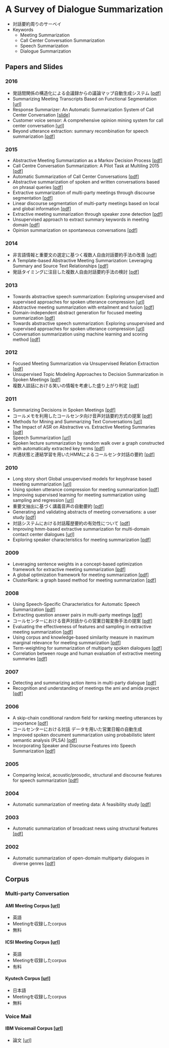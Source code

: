 # A Survey of Dialogue Summarization
- 対話要約周りのサーベイ
- Keywords
  - Meeting Summarization
  - Call Center Conversation Summarization
  - Speech Summarization
  - Dialogue Summarization

## Papers and Slides
### 2016
- 発話間関係の構造化による会議録からの議論マップ自動生成システム 
[[pdf]](http://db-event.jpn.org/deim2016/papers/288.pdf)
- Summarizing Meeting Transcripts Based on Functional Segmentation 
[[url]](http://ieeexplore.ieee.org/document/7501601/)
- Response Summarizer: An Automatic Summarization System of Call Center Conversation 
[[slide]](http://www.slideshare.net/pfi/response-summarizer-an-automatic-summarization-system-of-call-center-conversation)
- Customer voice sensor: A comprehensive opinion mining system for call center conversation
[[url]](http://ieeexplore.ieee.org/abstract/document/7529578/)
- Beyond utterance extraction: summary recombination for speech summarization
[[pdf]](http://pageperso.lif.univ-mrs.fr/~benoit.favre/papers/favre_is2016a.pdf)

### 2015
- Abstractive Meeting Summarization as a Markov Decision Process
[[pdf]](http://www.ufv.ca/media/assets/computer-information-systems/gabriel-murray/publications/canadian-ai-2015-1.pdf)
- Call Centre Conversation Summarization: A Pilot Task at Multiling 2015
[[pdf]](http://www.sensei-conversation.eu/wp-content/uploads/2015/09/SIGDIAL33.pdf)
- Automatic Summarization of Call Center Conversations
[[pdf]](http://sisl.disi.unitn.it/wp-content/uploads/2015/11/ASRU15-SpeechSummarizationDemo.pdf)
- Abstractive summarization of spoken and written conversations based on phrasal queries
[[pdf]](http://www.aclweb.org/anthology/P14-1115)
- Extractive summarization of multi-party meetings through discourse segmentation
[[pdf]](https://www.cambridge.org/core/services/aop-cambridge-core/content/view/CE724A3DE9769703B4E2700C5CDE3230/S1351324914000199a.pdf/extractive-summarization-of-multi-party-meetings-through-discourse-segmentation.pdf)
- Linear discourse segmentation of multi-party meetings based on local and global information
[[pdf]](http://delivery.acm.org/10.1145/2830000/2824173/p1879-bokaei.pdf?ip=131.113.101.130&id=2824173&acc=ACTIVE%20SERVICE&key=D2341B890AD12BFE.3544E7C56679C917.4D4702B0C3E38B35.4D4702B0C3E38B35&CFID=862390833&CFTOKEN=10199898&__acm__=1478516693_25259b80b468dea72120e96ed72c084a)
- Extractive meeting summarization through speaker zone detection
[[pdf]](http://libtreasures.utdallas.edu/xmlui/bitstream/handle/10735.1/5093/JECS-4983-4514.04.pdf?sequence=1)
- Unsupervised approach to extract summary keywords in meeting domain
[[pdf]](http://www.eurasip.org/Proceedings/Eusipco/Eusipco2015/papers/1570104351.pdf)
- Opinion summarization on spontaneous conversations
[[pdf]](http://fulltext.study/preview/pdf/559013.pdf)

### 2014
- 非言語情報と重要文の選定に基つく複数人自由対話要約手法の改善
[[pdf]](http://www.anlp.jp/proceedings/annual_meeting/2014/pdf_dir/P6-18.pdf)
- A Template-based Abstractive Meeting Summarization: Leveraging Summary and Source Text Relationships
[[pdf]](https://www.aclweb.org/anthology/W/W14/W14-4407.pdf)
- 発話タイミングに注目した複数人自由対話要約手法の検討
[[pdf]](http://www.pluto.ai.kyutech.ac.jp/~shimada/paper/gakuseikai2014D-38.pdf)

### 2013
- Towards abstractive speech summarization: Exploring unsupervised and supervised approaches for spoken utterance compression
[[url]](http://ieeexplore.ieee.org/abstract/document/6488744/)
- Abstractive meeting summarization with entailment and fusion
[[pdf]](http://www.aclweb.org/anthology/W13-2117)
- Domain-independent abstract generation for focused meeting summarization
[[pdf]](https://www.cs.cornell.edu/home/cardie/papers/acl13-Domain.pdf)
- Towards abstractive speech summarization: Exploring unsupervised and supervised approaches for spoken utterance compression
[[url]](http://ieeexplore.ieee.org/abstract/document/6488744/)
- Conversation summarization using machine learning and scoring method
[[pdf]](http://www.pluto.ai.kyutech.ac.jp/~shimada/paper/pacling2013.pdf)

### 2012
- Focused Meeting Summarization via Unsupervised Relation Extraction 
[[pdf]](http://www.ccs.neu.edu/home/luwang/papers/SIGDIAL2012b.pdf)
- Unsupervised Topic Modeling Approaches to Decision Summarization in Spoken Meetings 
[[pdf]](https://www.cs.cornell.edu/home/cardie/papers/SIGDIAL13-Unsupervised.pdf)
- 複数人談話における笑いの情報を考慮した盛り上がり判定
[[pdf]](http://ci.nii.ac.jp/els/110009588597.pdf?id=ART0010043625&type=pdf&lang=jp&host=cinii&order_no=&ppv_type=0&lang_sw=&no=1478516103&cp=)

### 2011
- Summarizing Decisions in Spoken Meetings 
[[pdf]](http://www.ccs.neu.edu/home/luwang/papers/ACL2011.pdf)
- コールメモを利用したコールセンタ向け音声対話要約方式の提案
[[pdf]](http://www.anlp.jp/proceedings/annual_meeting/2011/pdf_dir/B4-4.pdf)
- Methods for Mining and Summarizing Text Conversations
[[url]](http://www.morganclaypool.com/doi/abs/10.2200/S00363ED1V01Y201105DTM017)
- The Impact of ASR on Abstractive vs. Extractive Meeting Summaries
[[pdf]](http://www.cs.ubc.ca/~gabrielm/inter2010.pdf)
- Speech Summarization
[[url]](http://onlinelibrary.wiley.com/doi/10.1002/9781119992691.ch13/summary)
- Spoken lecture summarization by random walk over a graph constructed with automatically extracted key terms
[[pdf]](http://www.cs.cmu.edu/~yvchen/doc/IS11_Summar.pdf)
- 共通状態と連結学習を用いたHMMによるコールセンタ対話の要約
[[pdf]](http://www.kecl.ntt.co.jp/icl/lirg/members/rh/pdf/nlp2011.pdf)

### 2010
- Long story short Global unsupervised models for keyphrase based meeting summarization
[[url]](http://www.sciencedirect.com/science/article/pii/S0167639310001019)
- Using spoken utterance compression for meeting summarization
[[pdf]](http://www.cs.ucf.edu/~feiliu/papers/SLT_2010.pdf)
- Improving supervised learning for meeting summarization using sampling and regression
[[url]](http://www.sciencedirect.com/science/article/pii/S0885230809000394)
- 重要文抽出に基づく講義音声の自動要約
[[pdf]](https://www.google.co.jp/url?sa=t&rct=j&q=&esrc=s&source=web&cd=1&ved=0ahUKEwjjvfuX84nQAhWMnpQKHcasCxUQFggdMAA&url=https%3A%2F%2Fipsj.ixsq.nii.ac.jp%2Fej%2Findex.php%3Faction%3Dpages_view_main%26active_action%3Drepository_action_common_download%26item_id%3D68731%26item_no%3D1%26attribute_id%3D1%26file_no%3D1%26page_id%3D13%26block_id%3D8&usg=AFQjCNFfp-TdL3ivZdS4RTVMEn1086GFWg&sig2=ofRX_p4zr1o5PnqjwEh3Vg)
- Generating and validating abstracts of meeting conversations: a user study
[[pdf]](https://www.aclweb.org/anthology/W/W10/W10-4211.pdf)
- 対話システムにおける対話履歴要約の有効性について
[[pdf]](https://www.google.co.jp/url?sa=t&rct=j&q=&esrc=s&source=web&cd=5&cad=rja&uact=8&ved=0ahUKEwiMkK-1t47QAhVFVLwKHVFyBI4QFgg0MAQ&url=https%3A%2F%2Fipsj.ixsq.nii.ac.jp%2Fej%2F%3Faction%3Drepository_uri%26item_id%3D67600%26file_id%3D1%26file_no%3D1&usg=AFQjCNGQZ_czhOJvjjgrVzahkcwlpcQ-JQ&sig2=9DeNGvsDWJlXtsI_0f2v6w)
- Improving hmm-based extractive summarization for multi-domain contact center dialogues
[[url]](http://ieeexplore.ieee.org/abstract/document/5700823/)
- Exploring speaker characteristics for meeting summarization
[[pdf]](http://www.cs.ucf.edu/~feiliu/papers/INTERSPEECH_2010.pdf)

### 2009
- Leveraging sentence weights in a concept-based optimization framework for extractive meeting summarization
[[pdf]](http://www.hlt.utdallas.edu/~shasha/papers/interspeech2009_xie.pdf)
- A global optimization framework for meeting summarization
[[pdf]](http://citeseerx.ist.psu.edu/viewdoc/download?doi=10.1.1.186.9577&rep=rep1&type=pdf)
- ClusterRank: a graph based method for meeting summarization
[[pdf]](http://www5.informatik.uni-erlangen.de/Forschung/Publikationen/2009/Garg09-CAG.pdf)

### 2008
- Using Speech-Specific Characteristics for Automatic Speech Summarization
[[pdf]](http://www.ufv.ca/media/assets/computer-information-systems/gabriel-murray/publications/murray-thesis.pdf)
- Extracting question answer pairs in multi-party meetings
[[pdf]](https://www.sri.com/sites/default/files/publications/extracting_question_answer_pairs_in_multi-party_meetings.pdf)
- コールセンターにおける音声対話からの営業日報変換手法の提案
[[pdf]](http://www.anlp.jp/proceedings/annual_meeting/2008/pdf_dir/PB2-2.pdf)
- Evaluating the effectiveness of features and sampling in extractive meeting summarization
[[pdf]](http://www.hlt.utdallas.edu/~yangl/papers/SLT08_summarization.pdf)
- Using corpus and knowledge-based similarity measure in maximum marginal relevance for meeting summarization
[[pdf]](http://www.icsi.berkeley.edu/pubs/speech/usingcorpus08.pdf)
- Term-weighting for summarization of multiparty spoken dialogues
[[pdf]](http://www.cstr.ed.ac.uk/downloads/publications/2008/murray-mlmi07.pdf)
- Correlation between rouge and human evaluation of extractive meeting summaries
[[pdf]](http://www.aclweb.org/anthology/P08-2051)

### 2007
- Detecting and summarizing action items in multi-party dialogue
[[pdf]](http://www.eecs.qmul.ac.uk/~mpurver/papers/purver-et-al07sigdial.pdf)
- Recognition and understanding of meetings the ami and amida project
[[pdf]](http://www.cstr.ed.ac.uk/downloads/publications/2007/ami-asru2007.pdf)

### 2006
- A skip-chain conditional random field for ranking meeting utterances by importance
[[pdf]](http://www.cs.columbia.edu/nlp/papers/2006/galley_06b.pdf)
- コールセンターにおける対話 データを用いた営業日報の自動生成
- Improved spoken document summarization using probabilistic latent semantic analysis (PLSA)
[[pdf]](http://ieeexplore.ieee.org/stamp/stamp.jsp?arnumber=1660177)
- Incorporating Speaker and Discourse Features into Speech Summarization
[[pdf]](http://www.aclweb.org/anthology/N06-1047)

### 2005
- Comparing lexical, acoustic/prosodic, structural and discourse features for speech summarization
[[pdf]](http://www.cs.columbia.edu/nlp/papers/2005/maskey_hirschberg_05.pdf)

### 2004
- Automatic summarization of meeting data: A feasibility study
[[pdf]](http://www.cs.ru.nl/~kraaijw/pubs/Keyword/papers/meeting_sum_tno.pdf)

### 2003
- Automatic summarization of broadcast news using structural features
[[pdf]](http://www.cs.columbia.edu/nlp/papers/2003/maskey_hirschberg_03.pdf)

### 2002
- Automatic summarization of open-domain multiparty dialogues in diverse genres
[[pdf]](http://www.aclweb.org/anthology/J02-4003)

## Corpus
### Multi-party Conversation
#### AMI Meeting Corpus [[url]](http://groups.inf.ed.ac.uk/ami/corpus/)
- 英語
- Meetingを収録したcorpus
- 無料

#### ICSI Meeting Corpus [[url]](http://www1.icsi.berkeley.edu/Speech/mr/)
- 英語
- Meetingを収録したcorpus
- 有料

#### Kyutech Corpus [[url]](http://www.pluto.ai.kyutech.ac.jp/~shimada/resources.html)
- 日本語
- Meetingを収録したcorpus
- 無料

### Voice Mail
#### IBM Voicemail Corpus [[url]](https://catalog.ldc.upenn.edu/LDC98S77) 
- 論文 [[url]](http://ieeexplore.ieee.org/abstract/document/1511824/)